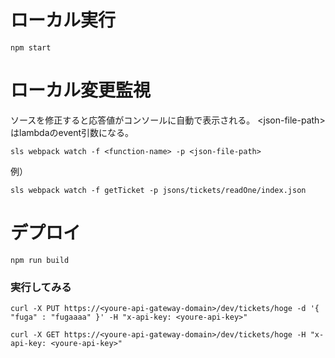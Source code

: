 # ローカル実行
```
npm start
```
# ローカル変更監視
ソースを修正すると応答値がコンソールに自動で表示される。
\<json-file-path\> はlambdaのevent引数になる。
```
sls webpack watch -f <function-name> -p <json-file-path>
```

例）
```
sls webpack watch -f getTicket -p jsons/tickets/readOne/index.json
```

# デプロイ
```
npm run build
```
### 実行してみる
```
curl -X PUT https://<youre-api-gateway-domain>/dev/tickets/hoge -d '{ "fuga" : "fugaaaa" }' -H "x-api-key: <youre-api-key>"
```

```
curl -X GET https://<youre-api-gateway-domain>/dev/tickets/hoge -H "x-api-key: <youre-api-key>"
```
